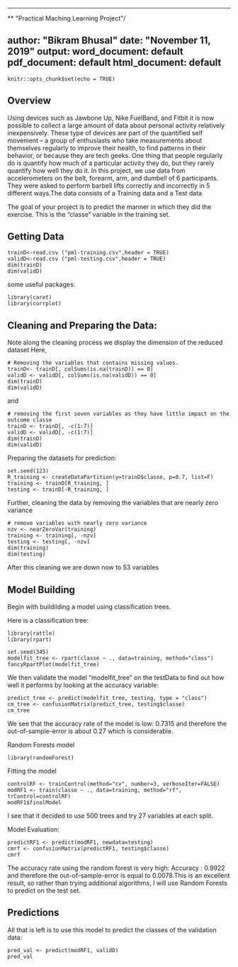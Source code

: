 
---
** "Practical Maching Learning Project"/

author: "Bikram Bhusal"
date: "November 11, 2019"
output:
  word_document: default
  pdf_document: default
  html_document: default
---

```{r setup, include=FALSE}
knitr::opts_chunk$set(echo = TRUE)
```

## Overview
Using devices such as Jawbone Up, Nike FuelBand, and Fitbit it is now possible to collect a large amount of data about personal activity relatively inexpensively. These type of devices are part of the quantified self movement – a group of enthusiasts who take measurements about themselves regularly to improve their health, to find patterns in their behavior, or because they are tech geeks. One thing that people regularly do is quantify how much of a particular activity they do, but they rarely quantify how well they do it. In this project, we  use data from accelerometers on the belt, forearm, arm, and dumbell of 6 participants. They were asked to perform barbell lifts correctly and incorrectly in 5 different ways.The data consists of a Training data and a Test data

The goal of your project is to predict the manner in which they did the exercise. This is the “classe” variable in the training set.

## Getting Data

```{r,echo=TRUE}
trainD<-read.csv ("pml-training.csv",header = TRUE)
validD<-read.csv ("pml-testing.csv",header = TRUE)
dim(trainD)
dim(validD)
```
some useful packages:
```{r,echo=TRUE}
library(caret)
library(corrplot)
```

## Cleaning and Preparing the Data:
Note along the cleaning process we display the dimension of the reduced dataset
Here,
```{r,echo=TRUE}
# Removing the variables that contains missing values. 
trainD<- trainD[, colSums(is.na(trainD)) == 0]
validD <- validD[, colSums(is.na(validD)) == 0]
dim(trainD)
dim(validD)
```
and
```{r,echo=TRUE}
# removing the first seven variables as they have little impact on the outcome classe
trainD <- trainD[, -c(1:7)]
validD <- validD[, -c(1:7)]
dim(trainD)
dim(validD)
```

Preparing the datasets for prediction:
 
```{r,echo=TRUE}
set.seed(123)
R_training <- createDataPartition(y=trainD$classe, p=0.7, list=F)
training <- trainD[R_training, ]
testing <- trainD[-R_training, ]
```
Further, cleaning the data by removing the variables that are nearly zero variance
```{r,echo=TRUE}
# remove variables with nearly zero variance
nzv <- nearZeroVar(training)
training <- training[, -nzv]
testing <- testing[, -nzv]
dim(training)
dim(testing)
```
After this cleaning we are down now to 53 variables

## Model Building

Begin with buildilding a model using classification trees. 

Here is a classification tree:
```{r,echo=TRUE}
library(rattle)
library(rpart)
```

```{r,echo=TRUE}
set.seed(345)
modelfit_tree <- rpart(classe ~ ., data=training, method="class")
fancyRpartPlot(modelfit_tree)
```

We then validate the model “modelfit_tree” on the testData to find out how well it performs by looking at the accuracy variable:

```{r,echo=TRUE}
predict_tree <- predict(modelfit_tree, testing, type = "class")
cm_tree <- confusionMatrix(predict_tree, testing$classe)
cm_tree
```
We see that the accuracy rate of the model is low: 0.7315 and therefore the out-of-sample-error is about 0.27 which is considerable.

Random Forests model
```{r, echo=TRUE}
library(randomForest)
```
Fitting the model
```{r,echo=TRUE}
controlRF <- trainControl(method="cv", number=3, verboseIter=FALSE)
modRF1 <- train(classe ~ ., data=training, method="rf", trControl=controlRF)
modRF1$finalModel
```
I see that it decided to use 500 trees and try 27 variables at each split.

Model Evaluation:
```{r,echo=TRUE}
predictRF1 <- predict(modRF1, newdata=testing)
cmrf <- confusionMatrix(predictRF1, testing$classe)
cmrf
```
The accuracy rate using the random forest is very high: Accuracy : 0.9922 and therefore the out-of-sample-error is equal to 0.0078.This is an excellent result, so rather than trying additional algorithms, I will use Random Forests to predict on the test set.

## Predictions
All that is left is to use this model to predict the classes of the validation data:

```{r,echo=TRUE}
pred_val <- predict(modRF1, validD)
pred_val
```
